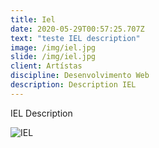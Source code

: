 ```yaml
---
title: Iel
date: 2020-05-29T00:57:25.707Z
text: "teste IEL description"
image: /img/iel.jpg
slide: /img/iel.jpg
client: Artístas
discipline: Desenvolvimento Web
description: Description IEL
---
```

IEL Description

![IEL](/img/iel.jpg "IEL")